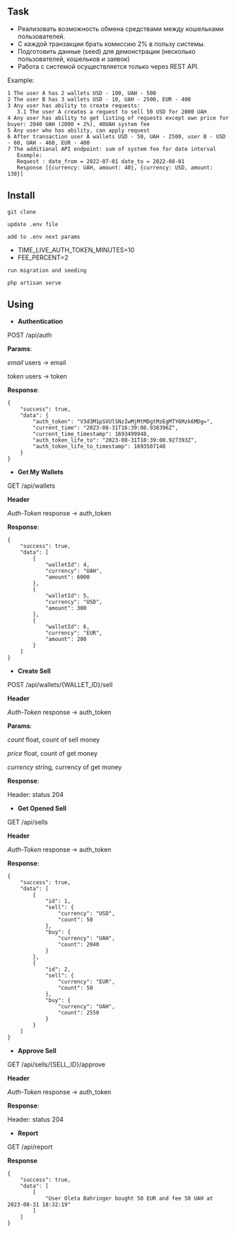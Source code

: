 ## Task
- Реализовать возможность обмена средствами между кошельками пользователей.
- С каждой транзакции брать комиссию 2% в пользу системы.
- Подготовить данные (seed) для демонстрации (несколько пользователей, кошельков и заявок)
- Работа с системой осуществляется только через REST API.

Example:
```
1 The user A has 2 wallets USD - 100, UAH - 500
2 The user B has 3 wallets USD - 10, UAH - 2500, EUR - 400
3 Any user has ability to create requests:
   3.1 The user A creates a request to sell 50 USD for 2000 UAH
4 Any user has ability to get listing of requests except own price for buyer: 2040 UAH (2000 + 2%), 40UAH system fee
5 Any user who has ability, can apply request
6 After transaction user A wallets USD - 50, UAH - 2500, user B - USD - 60, UAH - 460, EUR - 400
7 The additional API endpoint: sum of system fee for date interval
   Example:
   Request : date_from = 2022-07-01 date_to = 2022-08-01
   Response [{currency: UAH, amount: 40}, {currency: USD, amount: 130}]
```
## Install
``git clone``

``update .env file``

`` add to .env next params ``
- TIME_LIVE_AUTH_TOKEN_MINUTES=10
- FEE_PERCENT=2

`` run migration and seeding ``

`` php artisan serve ``

## Using
- **Authentication**

POST /api/auth

**Params**:

_email_ users -> email

_token_  users -> token

**Response**:

```
{
    "success": true,
    "data": {
        "auth_token": "V3d3M1pSVUlSNzIwMjMtMDgtMzEgMTY6Mzk6MDg=",
        "current_time": "2023-08-31T16:39:08.938396Z",
        "current_time_timestamp": 1693499948,
        "auth_token_life_to": "2023-08-31T18:39:08.927393Z",
        "auth_token_life_to_timestamp": 1693507148
    }
}
```
- **Get My Wallets**

GET /api/wallets

**Header**

_Auth-Token_ response -> auth_token

**Response**:

```
{
    "success": true,
    "data": [
        {
            "walletId": 4,
            "currency": "UAH",
            "amount": 6000
        },
        {
            "walletId": 5,
            "currency": "USD",
            "amount": 300
        },
        {
            "walletId": 6,
            "currency": "EUR",
            "amount": 200
        }
    ]
}
```

- **Create Sell**

POST /api/wallets/{WALLET_ID}/sell

**Header**

_Auth-Token_ response -> auth_token

**Params**:

_count_ float, count of sell money

_price_ float, count of get money

_currency_ string, currency of get money

**Response**:

Header: status 204

- **Get Opened Sell**

GET /api/sells

**Header**

_Auth-Token_ response -> auth_token

**Response**:
```
{
    "success": true,
    "data": [
        {
            "id": 1,
            "sell": {
                "currency": "USD",
                "count": 50
            },
            "buy": {
                "currency": "UAH",
                "count": 2040
            }
        },
        {
            "id": 2,
            "sell": {
                "currency": "EUR",
                "count": 50
            },
            "buy": {
                "currency": "UAH",
                "count": 2550
            }
        }
    ]
}
```

- **Approve Sell**

GET /api/sells/{SELL_ID}/approve

**Header**

_Auth-Token_ response -> auth_token

**Response**:

Header: status 204

- **Report**

GET /api/report

**Response**

```
{
    "success": true,
    "data": [
        [
            "User Oleta Bahringer bought 50 EUR and fee 50 UAH at 2023-08-31 18:32:19"
        ]
    ]
}
```
